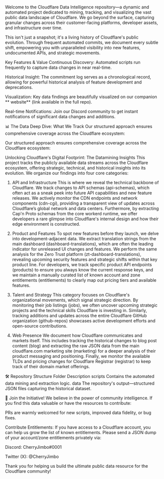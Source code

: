 Welcome to the Cloudflare Data Intelligence repository—a dynamic and automated project dedicated to mining, tracking, and visualizing the vast public data landscape of Cloudflare. We go beyond the surface, capturing granular changes across their customer-facing platforms, developer assets, and infrastructure over time.

This isn't just a snapshot; it's a living history of Cloudflare's public evolution. Through frequent automated commits, we document every subtle shift, empowering you with unparalleled visibility into new features, undocumented APIs, and strategic movements.

Key Features & Value
Continuous Discovery: Automated scripts run frequently to capture data changes in near real-time.

Historical Insight: The commitment log serves as a chronological record, allowing for powerful historical analysis of feature development and deprecations.

Visualization: Key data findings are beautifully visualized on our companion ** website** (link available in the full repo).

Real-time Notifications: Join our Discord community to get instant notifications of significant data changes and additions.

📊 The Data Deep Dive: What We Track
Our structured approach ensures comprehensive coverage across the Cloudflare ecosystem:

Our structured approach ensures comprehensive coverage across the Cloudflare ecosystem:

Unlocking Cloudflare's Digital Footprint: The Datamining Insights
This project tracks the publicly available data streams across the Cloudflare ecosystem, offering strategic, technical, and historical insights into its evolution. We organize our findings into four core categories:


1. API and Infrastructure
This is where we reveal the technical backbone of Cloudflare. We track changes to API schemas (api-schemas), which often act as a sneak peek into future API capabilities and new feature releases. We actively monitor the CDN endpoints and network components (cdn-cgi), providing a transparent view of updates across Cloudflare’s global network and data centers. Furthermore, by extracting Cap'n Proto schemas from the core workerd runtime, we offer developers a rare glimpse into Cloudflare's internal design and how their edge environment is constructed.

2. Product and Features
To spot new features before they launch, we delve into development-adjacent data. We extract translation strings from the main dashboard (dashboard-translations), which are often the leading indicator for unreleased UI changes and features. We perform the same analysis for the Zero Trust platform (zt-dashboard-translations), revealing upcoming security features and strategic shifts within that key product line. For developers, we track specific product API endpoints (products) to ensure you always know the current response keys, and we maintain a manually curated list of known account and zone entitlements (entitlements) to clearly map out pricing tiers and available features.

3. Talent and Strategy
This category focuses on Cloudflare's organizational movements, which signal strategic direction. By monitoring their job listings (jobs), we often uncover upcoming strategic projects and the technical skills Cloudflare is investing in. Similarly, tracking additions and updates across the entire Cloudflare GitHub organization (github-repos) showcases active development efforts and open-source contributions.

4. Web Presence
We document how Cloudflare communicates and markets itself. This includes tracking the historical changes to blog post content (blog) and extracting the raw JSON data from the main cloudflare.com marketing site (marketing) for a deeper analysis of their product messaging and positioning. Finally, we monitor the available TLDs and pricing changes for Cloudflare Registrar (registrar) to keep track of their domain market offerings.









🛠️ Repository Structure
Folder  	Description
scripts 	Contains the automated data mining and extraction logic.
data	   The repository's output—structured JSON files capturing the historical dataset.  

 
🎉 Join the Initiative!
We believe in the power of community intelligence. If you find this data valuable or have the resources to contribute:

PRs are warmly welcomed for new scripts, improved data fidelity, or bug fixes.

Contribute Entitlements: If you have access to a Cloudflare account, you can help us grow the list of known entitlements. Please send a JSON dump of your account/zone entitlements privately via:

Discord: CherryJimbo#0001

Twitter (X): @CherryJimbo

Thank you for helping us build the ultimate public data resource for the Cloudflare community!
